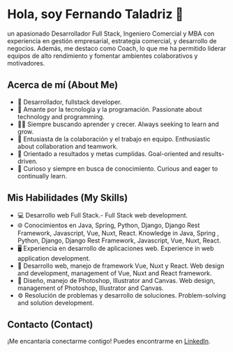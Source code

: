 # Hola, soy Fernando Taladriz 👋
[//]: # (<img src="https://raw.githubusercontent.com/nelcarca/nelcarca/master/gh-header-tecnology.jpg" alt="banner Nelson Carvajal, software engineer">)
un apasionado Desarrollador Full Stack, Ingeniero Comercial y MBA con experiencia
en gestión empresarial, estrategia comercial, y desarrollo de negocios. Además, me destaco como Coach,
lo que me ha permitido liderar equipos de alto rendimiento y fomentar ambientes colaborativos y motivadores.
## Acerca de mí (About Me)
- 💼 Desarrollador, fullstack developer.
- 🚀 Amante por la tecnología y la programación. Passionate about technology and programming.
- 👨‍💻 Siempre buscando aprender y crecer. Always seeking to learn and grow.
- 🤝 Entusiasta de la colaboración y el trabajo en equipo. Enthusiastic about collaboration and teamwork.
- 🎯 Orientado a resultados y metas cumplidas. Goal-oriented and results-driven.
- 🧐 Curioso y siempre en busca de conocimiento. Curious and eager to continually learn.
## Mis Habilidades (My Skills)
- 💻 Desarrollo web Full Stack.- Full Stack web development.
- 🌐 Conocimientos en Java, Spring, Python, Django, Django Rest Framework, Javascript, Vue, Nuxt, React. 
Knowledge in Java, Spring , Python, Django, Django Rest Framework, Javascript, Vue, Nuxt, React.
- 🖥️ Experiencia en desarrollo de aplicaciones web. Experience in web application development.
- 📱 Desarrollo web, manejo de framework Vue, Nuxt y React. Web design and development, management of Vue, Nuxt and React framework.
- 📱 Diseño, manejo de Photoshop, Illustrator and Canvas. Web design, management of Photoshop, Illustrator and Canvas.
- ⚙️ Resolución de problemas y desarrollo de soluciones. Problem-solving and solution development.
## Contacto (Contact)
¡Me encantaría conectarme contigo! Puedes encontrarme en [LinkedIn](https://www.linkedin.com/in/fernandotaladriz).
